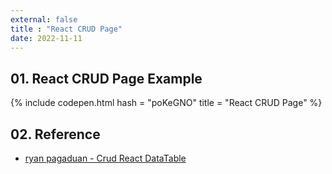 ```yaml
---
external: false
title : "React CRUD Page"
date: 2022-11-11
---
```


## 01. React CRUD Page Example

{% include codepen.html hash = "poKeGNO" title = "React CRUD Page" %}

## 02. Reference

- [ryan pagaduan - Crud React DataTable](https://codepen.io/jrayhan/pen/zNwWbx)
